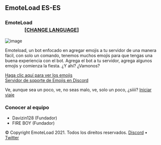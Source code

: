 ## EmoteLoad ES-ES
### EmoteLoad  ㅤㅤㅤㅤㅤㅤㅤㅤㅤㅤㅤㅤㅤㅤㅤㅤㅤㅤㅤㅤㅤㅤㅤㅤㅤㅤㅤㅤㅤㅤㅤ [[**CHANGE LANGUAGE**]](https://emoteload.ml)

![image](https://cdn.discordapp.com/attachments/822621497272303698/902661535405600818/EMOTELOAD_BANNER.png)

Emoteload, un bot enfocado en agregar emojis a tu servidor de una manera fácil, con solo un comando, tenemos muchos emojis para que tengas una buena experiencia con el bot.
Agrega el bot a tu servidor, agrega algunos emojis y comienza la fiesta. ¿Y ahí? ¿Vamonos?

[Haga clic aquí para ver los emojis](http://emojis.es.emoteload.ml/)   
[Servidor de soporte de Emojis en Discord](https://discord.gg/v6Srh9fr)

Ve, aunque sea un poco, ve, no seas malo, ve, solo un poco, ¿siiii?
[Iniciar viaje](https://discord.com/oauth2/authorize?client_id=817408987426455592&scope=bot%20applications.commands&permissions=2147483647)


### Conocer al equipo
- Davizin128 (Fundador)
- FIRE BOY (Fundador) 


© Copyright EmoteLoad 2021. Todos los direitos reservados. [Discord](https://discord.gg/v6Srh9fr) • [Twitter](https://twitter.com/FIREBOYOFC) 
